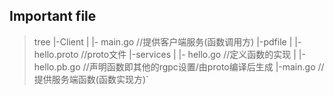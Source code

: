 ## Important file

>tree
>   |-Client
>   |    |- main.go       //提供客户端服务(函数调用方)
>   |-pdfile
>   |    |- hello.proto   //proto文件
>   |-services
>   |    |- hello.go      //定义函数的实现
>   |    |- hello.pb.go   //声明函数即其他的rgpc设置/由proto编译后生成
>   |-main.go             //提供服务端函数(函数实现方)`
